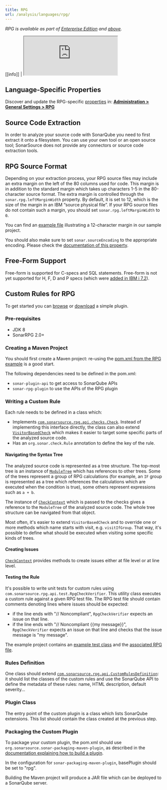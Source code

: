 ```yaml
---
title: RPG
url: /analysis/languages/rpg/
---
```


_RPG is available as part of [Enterprise Edition](https://redirect.sonarsource.com/editions/enterprise.html) and [above](https://redirect.sonarsource.com/editions/editions.html)._

<!-- static -->

[[info]]
| <iframe src="http://update.sonarsource.org/plugins/rpg-confluence-include.html" height="125px">Your browser does not support iframes.</iframe>

<!-- /static -->

## Language-Specific Properties

Discover and update the RPG-specific [properties](/analysis/analysis-parameters/) in: **[Administration > General Settings > RPG](/#sonarqube-admin#/admin/settings?category=rpg)**

## Source Code Extraction

In order to analyze your source code with SonarQube you need to first extract it onto a filesystem. You can use your own tool or an open source tool; SonarSource does not provide any connectors or source code extraction tools.

## RPG Source Format

Depending on your extraction process, your RPG source files may include an extra margin on the left of the 80 columns used for code. This margin is in addition to the standard margin which takes up characters 1-5 in the 80-character source format. The extra margin is controlled through the `sonar.rpg.leftMarginWidth` property. By default, it is set to 12, which is the size of the margin in an IBM “source physical file”. If your RPG source files do not contain such a margin, you should set `sonar.rpg.leftMarginWidth` to `0`.

You can find an [example file](https://raw.githubusercontent.com/SonarSource/sonar-scanning-examples/master/sonarqube-scanner/src/rpg/MYPROGRAM.rpg) illustrating a 12-character margin in our sample project.

You should also make sure to set `sonar.sourceEncoding` to the appropriate encoding. Please check the [documentation of this property](/analysis/analysis-parameters/).

## Free-Form Support

Free-form is supported for C-specs and SQL statements. Free-form is not yet supported for H, F, D and P specs (which were [added in IBM i 7.2](http://www-01.ibm.com/support/knowledgecenter/ssw_ibm_i_72/rzasd/rpgrelv7r2.htm)).

## Custom Rules for RPG

To get started you can [browse](https://github.com/SonarSource/sonar-custom-rules-examples/tree/master/rpg-custom-rules) or [download](https://github.com/SonarSource/sonar-custom-rules-examples/archive/master.zip) a simple plugin.

### Pre-requisites

- JDK 8
- SonarRPG 2.0+

### Creating a Maven Project

You should first create a Maven project: re-using the [pom.xml from the RPG example](https://github.com/SonarSource/sonar-custom-rules-examples/blob/master/rpg-custom-rules/pom.xml) is a good start.

The following dependencies need to be defined in the pom.xml:

- `sonar-plugin-api` to get access to SonarQube APIs
- `sonar-rpg-plugin` to use the APIs of the RPG plugin

### Writing a Custom Rule

Each rule needs to be defined in a class which:

- Implements [`com.sonarsource.rpg.api.checks.Check`](http://javadocs.sonarsource.org/rpg/apidocs/2.3/index.html?com/sonarsource/rpg/api/checks/Check.html). Instead of implementing this interface directly, the class can also extend [`VisitorBasedCheck`](http://javadocs.sonarsource.org/rpg/apidocs/2.3/index.html?com/sonarsource/rpg/api/checks/Check.html?com/sonarsource/rpg/api/checks/VisitorBasedCheck.html) which makes it easier to target some specific parts of the analyzed source code.
- Has an `org.sonar.check.Rule` annotation to define the key of the rule.

#### Navigating the Syntax Tree

The analyzed source code is represented as a tree structure. The top-most tree is an instance of [`ModuleTree`](http://javadocs.sonarsource.org/rpg/apidocs/2.3/index.html?com/sonarsource/rpg/api/checks/Check.html?com/sonarsource/rpg/api/tree/ModuleTree.html) which has references to other trees. Some of the trees represent a group of RPG calculations (for example, an `IF` group is represented as a tree which references the calculations which are executed when the condition is true), some others represent expressions such as `a + b`.

The instance of [`CheckContext`](http://javadocs.sonarsource.org/rpg/apidocs/2.3/index.html?com/sonarsource/rpg/api/checks/Check.html?com/sonarsource/rpg/api/checks/CheckContext.html) which is passed to the checks gives a reference to the `ModuleTree` of the analyzed source code. The whole tree structure can be navigated from that object.

Most often, it's easier to extend `VisitorBasedCheck` and to override one or more methods which name starts with visit, e.g. `visitIfGroup`. That way, it's possible to define what should be executed when visiting some specific kinds of trees.

#### Creating Issues

[`CheckContext`](http://javadocs.sonarsource.org/rpg/apidocs/2.3/index.html?com/sonarsource/rpg/api/checks/Check.html?com/sonarsource/rpg/api/checks/CheckContext.html) provides methods to create issues either at file level or at line level.

#### Testing the Rule

It's possible to write unit tests for custom rules using `com.sonarsource.rpg.api.test.RpgCheckVerifier`. This utility class executes a custom rule against a given RPG test file. The RPG test file should contain comments denoting lines where issues should be expected:

- if the line ends with "// Noncompliant", `RpgCheckVerifier` expects an issue on that line.
- if the line ends with "// Noncompliant {{my message}}", `RpgCheckVerifier` expects an issue on that line and checks that the issue message is "my message".

The example project contains an [example test class](https://github.com/SonarSource/sonar-custom-rules-examples/blob/master/rpg-custom-rules/src/test/java/com/sonarsource/rpg/example/checks/DataStructureNamingConventionCheckTest.java) and the [associated RPG file](https://github.com/SonarSource/sonar-custom-rules-examples/blob/master/rpg-custom-rules/src/test/resources/data-structure-name.rpg).

### Rules Definition

One class should extend [`com.sonarsource.rpg.api.CustomRulesDefinition`](http://javadocs.sonarsource.org/rpg/apidocs/2.3/index.html?com/sonarsource/rpg/api/checks/Check.html?com/sonarsource/rpg/api/CustomRulesDefinition.html): it should list the classes of the custom rules and use the SonarQube API to define the metadata of these rules: name, HTML description, default severity...

### Plugin Class

The entry point of the custom plugin is a class which lists SonarQube extensions. This list should contain the class created at the previous step.

### Packaging the Custom Plugin

To package your custom plugin, the pom.xml should use `org.sonarsource.sonar-packaging-maven-plugin`, as described in the [documentation explaining how to build a plugin](/extend/developing-plugin/).

In the configuration for `sonar-packaging-maven-plugin`, basePlugin should be set to "rpg".

Building the Maven project will produce a JAR file which can be deployed to a SonarQube server.
